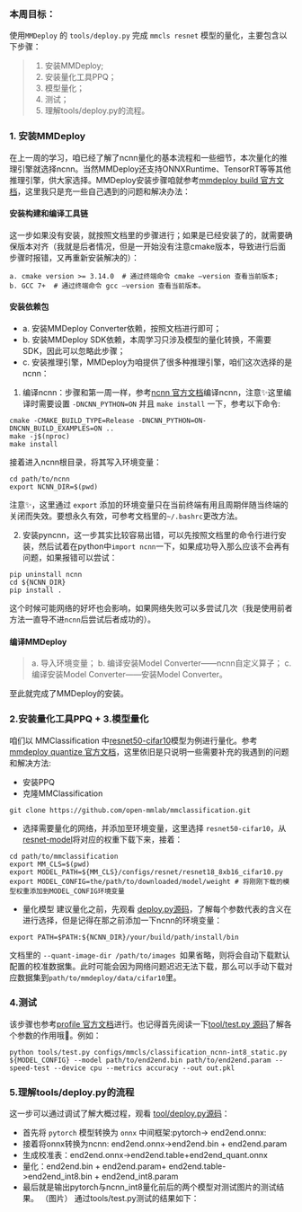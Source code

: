 ### 本周目标：
使用`MMDeploy` 的 `tools/deploy.py` 完成 `mmcls resnet` 模型的量化，主要包含以下步骤：  
>1.	安装MMDeploy;
>2.	安装量化工具PPQ；
>3.	模型量化；
>4.	测试；
>5.	理解tools/deploy.py的流程。

### 1.	安装MMDeploy
在上一周的学习，咱已经了解了ncnn量化的基本流程和一些细节，本次量化的推理引擎就选择ncnn。当然MMDeploy还支持ONNXRuntime、TensorRT等等其他推理引擎，供大家选择。MMDeploy安装步骤咱就参考[mmdeploy build 官方文档](https://github.com/open-mmlab/mmdeploy/blob/master/docs/zh_cn/01-how-to-build/linux-x86_64.md)，这里我只是充一些自己遇到的问题和解决办法：  
#### 安装构建和编译工具链   

这一步如果没有安装，就按照文档里的步骤进行；如果是已经安装了的，就需要确保版本对齐（我就是后者情况，但是一开始没有注意cmake版本，导致进行后面步骤时报错，又再重新安装解决的）：  
```
a. cmake version >= 3.14.0  # 通过终端命令 cmake –version 查看当前版本;
b. GCC 7+  # 通过终端命令 gcc –version 查看当前版本。
```

#### 安装依赖包  

- a. 安装MMDeploy Converter依赖，按照文档进行即可；
- b. 安装MMDeploy SDK依赖，本周学习只涉及模型的量化转换，不需要SDK，因此可以忽略此步骤；
- c. 安装推理引擎，MMDeploy为咱提供了很多种推理引擎，咱们这次选择的是ncnn：  

1) 编译ncnn：步骤和第一周一样，参考[ncnn 官方文档]( https://github.com/Tencent/ncnn/wiki/how-to-build)编译ncnn，注意&#x2728;这里编译时需要设置 `-DNCNN_PYTHON=ON` 并且 `make install` 一下，参考以下命令: 
```
cmake -CMAKE_BUILD_TYPE=Release -DNCNN_PYTHON=ON-DNCNN_BUILD_EXAMPLES=ON ..
make -j$(nproc)
make install
```  
 接着进入ncnn根目录，将其写入环境变量：
```
cd path/to/ncnn
export NCNN_DIR=$(pwd)
```
注意&#x2728;，这里通过 `export` 添加的环境变量只在当前终端有用且周期伴随当终端的关闭而失效。要想永久有效，可参考文档里的`~/.bashrc`更改方法。  

2) 安装pyncnn，这一步其实比较容易出错，可以先按照文档里的命令行进行安装，然后试着在python中`import ncnn`一下，如果成功导入那么应该不会再有问题，如果报错可以尝试：
```
pip uninstall ncnn
cd ${NCNN_DIR}
pip install .
```
这个时候可能网络的好坏也会影响，如果网络失败可以多尝试几次（我是使用前者方法一直导不进`ncnn`后尝试后者成功的）。

#### 编译MMDeploy
>a. 导入环境变量；
>b. 编译安装Model Converter——ncnn自定义算子；
>c. 编译安装Model Converter——安装Model Converter。

至此就完成了MMDeploy的安装。

### 2.安装量化工具PPQ + 3.模型量化
咱们以 MMClassification 中[resnet50-cifar10](https://github.com/open-mmlab/mmclassification/tree/master/configs/resnet)模型为例进行量化。参考[mmdeploy quantize 官方文档](https://github.com/open-mmlab/mmdeploy/blob/master/docs/zh_cn/02-how-to-run/quantize_model.md)，这里依旧是只说明一些需要补充的我遇到的问题和解决方法:
-	安装PPQ
-	克隆MMClassification
```
git clone https://github.com/open-mmlab/mmclassification.git
```
-	选择需要量化的网络，并添加至环境变量，这里选择 `resnet50-cifar10`，从[resnet-model](https://github.com/open-mmlab/mmclassification/tree/master/configs/resnet)将对应的权重下载下来，接着：
```
cd path/to/mmclassification
export MM_CLS=$(pwd)
export MODEL_PATH=${MM_CLS}/configs/resnet/resnet18_8xb16_cifar10.py
export MODEL_CONFIG=the/path/to/downloaded/model/weight # 将刚刚下载的模型权重添加到MODEL_CONFIG环境变量
```
-	量化模型
建议量化之前，先观看 [deploy.py源码]( https://github.com/open-mmlab/mmdeploy/blob/master/tools/deploy.py)，了解每个参数代表的含义在进行选择，但是记得在那之前添加一下ncnn的环境变量：
```
export PATH=$PATH:${NCNN_DIR}/your/build/path/install/bin
```
文档里的 `--quant-image-dir /path/to/images `如果省略，则将会自动下载默认配置的校准数据集。此时可能会因为网络问题迟迟无法下载，那么可以手动下载对应数据集到`path/to/mmdeploy/data/cifar10`里。

### 4.测试
该步骤也参考[profile 官方文档](https://github.com/open-mmlab/mmdeploy/blob/master/docs/zh_cn/02-how-to-run/profile_model.md)进行。也记得首先阅读一下[tool/test.py 源码]( https://github.com/open-mmlab/mmdeploy/blob/master/tools/test.py)了解各个参数的作用哦&#x1F469;。例如：
```
python tools/test.py configs/mmcls/classification_ncnn-int8_static.py ${MODEL_CONFIG} --model path/to/end2end.bin path/to/end2end.param --speed-test --device cpu --metrics accuracy --out out.pkl
```

### 5.理解tools/deploy.py的流程

这一步可以通过调试了解大概过程，观看 [tool/deploy.py源码]( https://github.com/open-mmlab/mmdeploy/blob/master/tools/deploy.py)：
- 首先将 `pytorch` 模型转换为 `onnx` 中间框架:pytorch-> end2end.onnx:
- 接着将onnx转换为ncnn: end2end.onnx->end2end.bin + end2end.param
- 生成校准表：end2end.onnx->end2end.table+end2end_quant.onnx
- 量化：end2end.bin + end2end.param+ end2end.table->end2end_int8.bin + end2end_int8.param
- 最后就是输出pytorch与ncnn_int8量化前后的两个模型对测试图片的测试结果。
（图片）
通过tools/test.py测试的结果如下：

